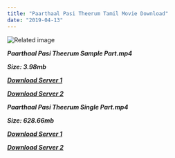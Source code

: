 ```yaml
---
title: "Paarthaal Pasi Theerum Tamil Movie Download"
date: "2019-04-13"
---
```


![Related image](https://m.media-amazon.com/images/M/MV5BMmZjYWFhOTktZmYwMC00NWMzLWJhOTktODRjZjdlNGQ1YTljXkEyXkFqcGdeQXVyMjYwMDk5NjE@._V1_.jpg)

**_Paarthaal Pasi Theerum Sample Part.mp4_**

**_Size: 3.98mb_**

**_[Download Server 1](http://b5.wetransfer.vip/files/{fb880f6db0ad663db529f57694c28cccd461c3d4fc624305e324329e3cbfaaa8}20Actor{fb880f6db0ad663db529f57694c28cccd461c3d4fc624305e324329e3cbfaaa8}20Hits{fb880f6db0ad663db529f57694c28cccd461c3d4fc624305e324329e3cbfaaa8}20Collection/Sivaji{fb880f6db0ad663db529f57694c28cccd461c3d4fc624305e324329e3cbfaaa8}20Movies{fb880f6db0ad663db529f57694c28cccd461c3d4fc624305e324329e3cbfaaa8}20Collections/Paarthaal{fb880f6db0ad663db529f57694c28cccd461c3d4fc624305e324329e3cbfaaa8}20Pasi{fb880f6db0ad663db529f57694c28cccd461c3d4fc624305e324329e3cbfaaa8}20Theerum{fb880f6db0ad663db529f57694c28cccd461c3d4fc624305e324329e3cbfaaa8}20(1962)/Paarthaal{fb880f6db0ad663db529f57694c28cccd461c3d4fc624305e324329e3cbfaaa8}20Pasi{fb880f6db0ad663db529f57694c28cccd461c3d4fc624305e324329e3cbfaaa8}20Theerum{fb880f6db0ad663db529f57694c28cccd461c3d4fc624305e324329e3cbfaaa8}20{fb880f6db0ad663db529f57694c28cccd461c3d4fc624305e324329e3cbfaaa8}20Sample{fb880f6db0ad663db529f57694c28cccd461c3d4fc624305e324329e3cbfaaa8}20HD.mp4)_**

**_[Download Server 2](http://b5.wetransfer.vip/files/{fb880f6db0ad663db529f57694c28cccd461c3d4fc624305e324329e3cbfaaa8}20Actor{fb880f6db0ad663db529f57694c28cccd461c3d4fc624305e324329e3cbfaaa8}20Hits{fb880f6db0ad663db529f57694c28cccd461c3d4fc624305e324329e3cbfaaa8}20Collection/Sivaji{fb880f6db0ad663db529f57694c28cccd461c3d4fc624305e324329e3cbfaaa8}20Movies{fb880f6db0ad663db529f57694c28cccd461c3d4fc624305e324329e3cbfaaa8}20Collections/Paarthaal{fb880f6db0ad663db529f57694c28cccd461c3d4fc624305e324329e3cbfaaa8}20Pasi{fb880f6db0ad663db529f57694c28cccd461c3d4fc624305e324329e3cbfaaa8}20Theerum{fb880f6db0ad663db529f57694c28cccd461c3d4fc624305e324329e3cbfaaa8}20(1962)/Paarthaal{fb880f6db0ad663db529f57694c28cccd461c3d4fc624305e324329e3cbfaaa8}20Pasi{fb880f6db0ad663db529f57694c28cccd461c3d4fc624305e324329e3cbfaaa8}20Theerum{fb880f6db0ad663db529f57694c28cccd461c3d4fc624305e324329e3cbfaaa8}20{fb880f6db0ad663db529f57694c28cccd461c3d4fc624305e324329e3cbfaaa8}20Sample{fb880f6db0ad663db529f57694c28cccd461c3d4fc624305e324329e3cbfaaa8}20HD.mp4)_**

**_Paarthaal Pasi Theerum Single Part.mp4_**

**_Size: 628.66mb_**

**_[Download Server 1](http://b5.wetransfer.vip/files/{fb880f6db0ad663db529f57694c28cccd461c3d4fc624305e324329e3cbfaaa8}20Actor{fb880f6db0ad663db529f57694c28cccd461c3d4fc624305e324329e3cbfaaa8}20Hits{fb880f6db0ad663db529f57694c28cccd461c3d4fc624305e324329e3cbfaaa8}20Collection/Sivaji{fb880f6db0ad663db529f57694c28cccd461c3d4fc624305e324329e3cbfaaa8}20Movies{fb880f6db0ad663db529f57694c28cccd461c3d4fc624305e324329e3cbfaaa8}20Collections/Paarthaal{fb880f6db0ad663db529f57694c28cccd461c3d4fc624305e324329e3cbfaaa8}20Pasi{fb880f6db0ad663db529f57694c28cccd461c3d4fc624305e324329e3cbfaaa8}20Theerum{fb880f6db0ad663db529f57694c28cccd461c3d4fc624305e324329e3cbfaaa8}20(1962)/Paarthaal{fb880f6db0ad663db529f57694c28cccd461c3d4fc624305e324329e3cbfaaa8}20Pasi{fb880f6db0ad663db529f57694c28cccd461c3d4fc624305e324329e3cbfaaa8}20Theerum{fb880f6db0ad663db529f57694c28cccd461c3d4fc624305e324329e3cbfaaa8}20{fb880f6db0ad663db529f57694c28cccd461c3d4fc624305e324329e3cbfaaa8}20Single{fb880f6db0ad663db529f57694c28cccd461c3d4fc624305e324329e3cbfaaa8}20Part{fb880f6db0ad663db529f57694c28cccd461c3d4fc624305e324329e3cbfaaa8}20HD.mp4)_**

**_[Download Server 2](http://b5.wetransfer.vip/files/{fb880f6db0ad663db529f57694c28cccd461c3d4fc624305e324329e3cbfaaa8}20Actor{fb880f6db0ad663db529f57694c28cccd461c3d4fc624305e324329e3cbfaaa8}20Hits{fb880f6db0ad663db529f57694c28cccd461c3d4fc624305e324329e3cbfaaa8}20Collection/Sivaji{fb880f6db0ad663db529f57694c28cccd461c3d4fc624305e324329e3cbfaaa8}20Movies{fb880f6db0ad663db529f57694c28cccd461c3d4fc624305e324329e3cbfaaa8}20Collections/Paarthaal{fb880f6db0ad663db529f57694c28cccd461c3d4fc624305e324329e3cbfaaa8}20Pasi{fb880f6db0ad663db529f57694c28cccd461c3d4fc624305e324329e3cbfaaa8}20Theerum{fb880f6db0ad663db529f57694c28cccd461c3d4fc624305e324329e3cbfaaa8}20(1962)/Paarthaal{fb880f6db0ad663db529f57694c28cccd461c3d4fc624305e324329e3cbfaaa8}20Pasi{fb880f6db0ad663db529f57694c28cccd461c3d4fc624305e324329e3cbfaaa8}20Theerum{fb880f6db0ad663db529f57694c28cccd461c3d4fc624305e324329e3cbfaaa8}20{fb880f6db0ad663db529f57694c28cccd461c3d4fc624305e324329e3cbfaaa8}20Single{fb880f6db0ad663db529f57694c28cccd461c3d4fc624305e324329e3cbfaaa8}20Part{fb880f6db0ad663db529f57694c28cccd461c3d4fc624305e324329e3cbfaaa8}20HD.mp4)_**
